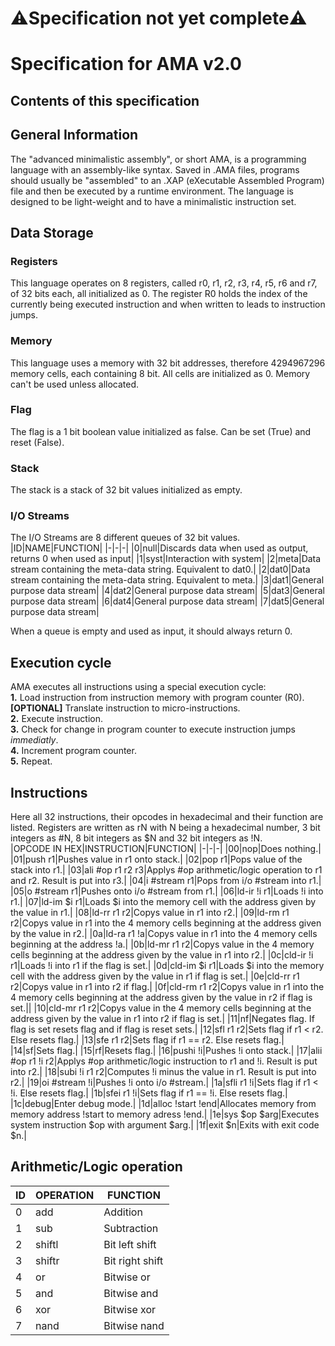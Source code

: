 # ⚠️Specification not yet complete⚠️
# Specification for AMA v2.0
## Contents of this specification
## General Information
The "advanced minimalistic assembly", or short AMA, is a programming language with an assembly-like syntax. Saved in .AMA files, programs should usually be "assembled" to an .XAP (eXecutable Assembled Program) file and then be executed by a runtime environment. The language is designed to be light-weight and to have a minimalistic instruction set.  
## Data Storage
### Registers
This language operates on 8 registers, called r0, r1, r2, r3, r4, r5, r6 and r7, of 32 bits each, all initialized as 0. The register R0 holds the index of the currently being executed instruction and when written to leads to instruction jumps.  
### Memory
This language uses a memory with 32 bit addresses, therefore 4294967296 memory cells, each containing 8 bit. All cells are initialized as 0. Memory can't be used unless allocated.  
### Flag
The flag is a 1 bit boolean value initialized as false. Can be set (True) and reset (False).  
### Stack
The stack is a stack of 32 bit values initialized as empty.  
### I/O Streams
The I/O Streams are 8 different queues of 32 bit values.  
|ID|NAME|FUNCTION|
|-|-|-|
|0|null|Discards data when used as output, returns 0 when used as input|
|1|syst|Interaction with system|
|2|meta|Data stream containing the meta-data string. Equivalent to dat0.|
|2|dat0|Data stream containing the meta-data string. Equivalent to meta.|
|3|dat1|General purpose data stream|
|4|dat2|General purpose data stream|
|5|dat3|General purpose data stream|
|6|dat4|General purpose data stream|
|7|dat5|General purpose data stream|

When a queue is empty and used as input, it should always return 0.  
## Execution cycle
AMA executes all instructions using a special execution cycle:  
**1.** Load instruction from instruction memory with program counter (R0).  
**[OPTIONAL]** Translate instruction to micro-instructions.  
**2.** Execute instruction.  
**3.** Check for change in program counter to execute instruction jumps *immediatly*.  
**4.** Increment program counter.  
**5.** Repeat.  
## Instructions
Here all 32 instructions, their opcodes in hexadecimal and their function are listed. Registers are written as rN with N being a hexadecimal number, 3 bit integers as #N, 8 bit integers as $N and 32 bit integers as !N.  
|OPCODE IN HEX|INSTRUCTION|FUNCTION|
|-|-|-|
|00|nop|Does nothing.|
|01|push r1|Pushes value in r1 onto stack.|
|02|pop r1|Pops value of the stack into r1.|
|03|ali #op r1 r2 r3|Applys #op arithmetic/logic operation to r1 and r2. Result is put into r3.|
|04|i #stream r1|Pops from i/o #stream into r1.|
|05|o #stream r1|Pushes onto i/o #stream from r1.|
|06|ld-ir !i r1|Loads !i into r1.|
|07|ld-im $i r1|Loads $i into the memory cell with the address given by the value in r1.|
|08|ld-rr r1 r2|Copys value in r1 into r2.|
|09|ld-rm r1 r2|Copys value in r1 into the 4 memory cells beginning at the address given by the value in r2.|
|0a|ld-ra r1 !a|Copys value in r1 into the 4 memory cells beginning at the address !a.|
|0b|ld-mr r1 r2|Copys value in the 4 memory cells beginning at the address given by the value in r1 into r2.|
|0c|cld-ir !i r1|Loads !i into r1 if the flag is set.|
|0d|cld-im $i r1|Loads $i into the memory cell with the address given by the value in r1 if flag is set.|
|0e|cld-rr r1 r2|Copys value in r1 into r2 if flag.|
|0f|cld-rm r1 r2|Copys value in r1 into the 4 memory cells beginning at the address given by the value in r2 if flag is set.||
|10|cld-mr r1 r2|Copys value in the 4 memory cells beginning at the address given by the value in r1 into r2 if flag is set.|
|11|nf|Negates flag. If flag is set resets flag and if flag is reset sets.|
|12|sfl r1 r2|Sets flag if r1 < r2. Else resets flag.|
|13|sfe r1 r2|Sets flag if r1 == r2. Else resets flag.|
|14|sf|Sets flag.|
|15|rf|Resets flag.|
|16|pushi !i|Pushes !i onto stack.|
|17|alii #op r1 !i r2|Applys #op arithmetic/logic instruction to r1 and !i. Result is put into r2.|
|18|subi !i r1 r2|Computes !i minus the value in r1. Result is put into r2.|
|19|oi #stream !i|Pushes !i onto i/o #stream.|
|1a|sfli r1 !i|Sets flag if r1 < !i. Else resets flag.|
|1b|sfei r1 !i|Sets flag if r1 == !i. Else resets flag.|
|1c|debug|Enter debug mode.|
|1d|alloc !start !end|Allocates memory from memory address !start to memory adress !end.|
|1e|sys $op $arg|Executes system instruction $op with argument $arg.|
|1f|exit $n|Exits with exit code $n.|
## Arithmetic/Logic operation
|ID|OPERATION|FUNCTION|
|-|-|-|
|0|add|Addition|
|1|sub|Subtraction|
|2|shiftl|Bit left shift|
|3|shiftr|Bit right shift|
|4|or|Bitwise or|
|5|and|Bitwise and|
|6|xor|Bitwise xor|
|7|nand|Bitwise nand|
